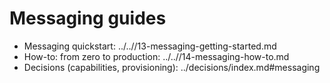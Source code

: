 # Messaging guides

- Messaging quickstart: ../..//13-messaging-getting-started.md
- How-to: from zero to production: ../..//14-messaging-how-to.md
- Decisions (capabilities, provisioning): ../decisions/index.md#messaging
